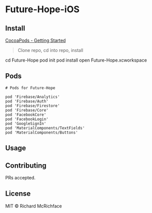 # Future-Hope-iOS


## Install


[CocoaPods - Getting Started](https://guides.cocoapods.org/using/getting-started.html)



>  Clone repo, cd into repo, install

cd Future-Hope
pod init
pod install
open Future-Hope.xcworkspace


## Pods
```
# Pods for Future-Hope

pod 'Firebase/Analytics'
pod 'Firebase/Auth'
pod 'Firebase/Firestore'
pod 'Firebase/Core'
pod 'FacebookCore'
pod 'FacebookLogin'
pod 'GoogleSignIn'
pod 'MaterialComponents/TextFields'
pod 'MaterialComponents/Buttons'

```


## Usage


## Contributing



PRs accepted.

## License

MIT © Richard McRichface


